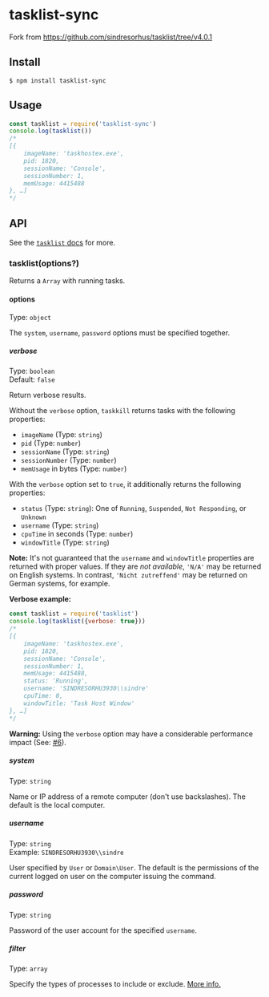 # tasklist-sync
Fork from https://github.com/sindresorhus/tasklist/tree/v4.0.1

## Install

```
$ npm install tasklist-sync
```

## Usage

```js
const tasklist = require('tasklist-sync')
console.log(tasklist())
/*
[{
    imageName: 'taskhostex.exe',
    pid: 1820,
    sessionName: 'Console',
    sessionNumber: 1,
    memUsage: 4415488
}, …]
*/
```

## API

See the [`tasklist` docs](https://technet.microsoft.com/en-us/library/bb491010.aspx) for more.

### tasklist(options?)

Returns a `Array` with running tasks.

#### options

Type: `object`

The `system`, `username`, `password` options must be specified together.

##### verbose

Type: `boolean`<br>
Default: `false`

Return verbose results.

Without the `verbose` option, `taskkill` returns tasks with the following properties:

- `imageName` (Type: `string`)
- `pid` (Type: `number`)
- `sessionName` (Type: `string`)
- `sessionNumber` (Type: `number`)
- `memUsage` in bytes (Type: `number`)

With the `verbose` option set to `true`, it additionally returns the following properties:

- `status` (Type: `string`): One of `Running`, `Suspended`, `Not Responding`, or `Unknown`
- `username` (Type: `string`)
- `cpuTime` in seconds (Type: `number`)
- `windowTitle` (Type: `string`)

**Note:** It's not guaranteed that the `username` and `windowTitle` properties are returned with proper values. If they are *not available*, `'N/A'` may be returned on English systems. In contrast, `'Nicht zutreffend'` may be returned on German systems, for example.

**Verbose example:**

```js
const tasklist = require('tasklist')
console.log(tasklist({verbose: true}))
/*
[{
    imageName: 'taskhostex.exe',
    pid: 1820,
    sessionName: 'Console',
    sessionNumber: 1,
    memUsage: 4415488,
    status: 'Running',
    username: 'SINDRESORHU3930\\sindre'
    cpuTime: 0,
    windowTitle: 'Task Host Window'
}, …]
*/
```

**Warning:** Using the `verbose` option may have a considerable performance impact (See: [#6](https://github.com/sindresorhus/tasklist/issues/6)).

##### system

Type: `string`

Name or IP address of a remote computer (don't use backslashes). The default is the local computer.

##### username

Type: `string`<br>
Example: `SINDRESORHU3930\\sindre`

User specified by `User` or `Domain\User`. The default is the permissions of the current logged on user on the computer issuing the command.

##### password

Type: `string`

Password of the user account for the specified `username`.

##### filter

Type: `array`

Specify the types of processes to include or exclude. [More info.](https://technet.microsoft.com/en-us/library/bb491010.aspx)
